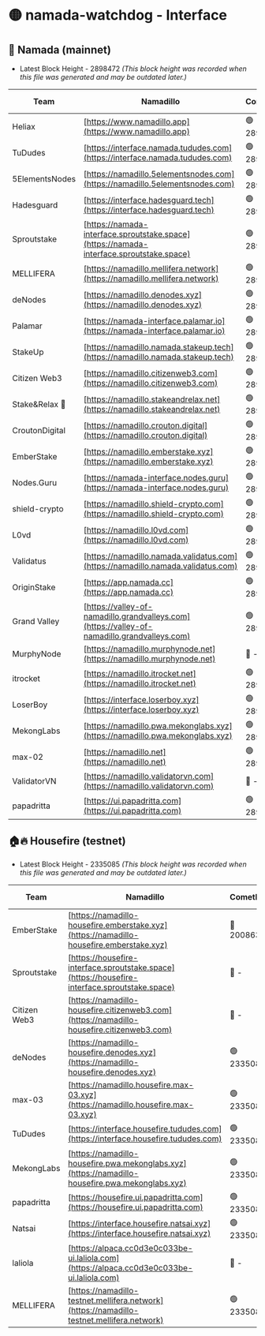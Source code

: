 # 🟡 namada-watchdog - Interface

## 🚀 Namada (mainnet)
- Latest Block Height - 2898472 *(This block height was recorded when this file was generated and may be outdated later.)*

| Team | Namadillo | CometBFT | Indexer | MASP Indexer |
|-|-|-|-|-|
| Heliax | [https://www.namadillo.app](https://www.namadillo.app) | 🟢 2898456 | 🟢 2898456 | 🟢 2898455 |
| TuDudes | [https://interface.namada.tududes.com](https://interface.namada.tududes.com) | 🟢 2898456 | 🟢 2898456 | 🟢 2898456 |
| 5ElementsNodes | [https://namadillo.5elementsnodes.com](https://namadillo.5elementsnodes.com) | 🟢 2898456 | 🟢 2898456 | 🟢 2898456 |
| Hadesguard | [https://interface.hadesguard.tech](https://interface.hadesguard.tech) | 🟢 2898457 | 🟢 2898457 | 🟢 2898457 |
| Sproutstake | [https://namada-interface.sproutstake.space](https://namada-interface.sproutstake.space) | 🟢 2898457 | 🔴 2797937 | 🟢 2898457 |
| MELLIFERA | [https://namadillo.mellifera.network](https://namadillo.mellifera.network) | 🟢 2898458 | 🟢 2898458 | 🟢 2898458 |
| deNodes | [https://namadillo.denodes.xyz](https://namadillo.denodes.xyz) | 🟢 2898459 | 🟢 2898459 | 🟢 2898459 |
| Palamar | [https://namada-interface.palamar.io](https://namada-interface.palamar.io) | 🟢 2898459 | 🟢 2898459 | 🟢 2898459 |
| StakeUp | [https://namadillo.namada.stakeup.tech](https://namadillo.namada.stakeup.tech) | 🟢 2898460 | 🟢 2898460 | 🟢 2898460 |
| Citizen Web3 | [https://namadillo.citizenweb3.com](https://namadillo.citizenweb3.com) | 🟢 2898460 | 🟢 2898460 | 🟢 2898460 |
| Stake&Relax 🦥 | [https://namadillo.stakeandrelax.net](https://namadillo.stakeandrelax.net) | 🟢 2898461 | 🟢 2898461 | 🟢 2898461 |
| CroutonDigital | [https://namadillo.crouton.digital](https://namadillo.crouton.digital) | 🟢 2898462 | 🟢 2898461 | 🟢 2898462 |
| EmberStake | [https://namadillo.emberstake.xyz](https://namadillo.emberstake.xyz) | 🟢 2898462 | 🟢 2898462 | 🟢 2898462 |
| Nodes.Guru | [https://namada-interface.nodes.guru](https://namada-interface.nodes.guru) | 🟢 2898463 | 🟢 2898463 | 🟢 2898463 |
| shield-crypto | [https://namadillo.shield-crypto.com](https://namadillo.shield-crypto.com) | 🟢 2898463 | 🟢 2898463 | 🟢 2898463 |
| L0vd | [https://namadillo.l0vd.com](https://namadillo.l0vd.com) | 🟢 2898464 | 🟡 2898277 | 🟢 2898464 |
| Validatus | [https://namadillo.namada.validatus.com](https://namadillo.namada.validatus.com) | 🟢 2898465 | 🟢 2898464 | 🟢 2898465 |
| OriginStake | [https://app.namada.cc](https://app.namada.cc) | 🟢 2898465 | 🟢 2898465 | 🟢 2898465 |
| Grand Valley | [https://valley-of-namadillo.grandvalleys.com](https://valley-of-namadillo.grandvalleys.com) | 🟢 2898465 | 🟢 2898465 | 🟢 2898465 |
| MurphyNode | [https://namadillo.murphynode.net](https://namadillo.murphynode.net) | 🔴 - | 🔴 - | 🔴 - |
| itrocket | [https://namadillo.itrocket.net](https://namadillo.itrocket.net) | 🟢 2898468 | 🟢 2898468 | 🟢 2898468 |
| LoserBoy | [https://interface.loserboy.xyz](https://interface.loserboy.xyz) | 🟢 2898468 | 🟢 2898468 | 🟢 2898468 |
| MekongLabs | [https://namadillo.pwa.mekonglabs.xyz](https://namadillo.pwa.mekonglabs.xyz) | 🟢 2898468 | 🟢 2898468 | 🟢 2898469 |
| max-02 | [https://namadillo.net](https://namadillo.net) | 🟢 2898469 | 🟢 2898469 | 🟢 2898469 |
| ValidatorVN | [https://namadillo.validatorvn.com](https://namadillo.validatorvn.com) | 🔴 - | 🔴 - | 🔴 - |
| papadritta | [https://ui.papadritta.com](https://ui.papadritta.com) | 🟢 2898472 | 🟢 2898471 | 🟢 2898472 |

## 🏠🔥 Housefire (testnet)
- Latest Block Height - 2335085 *(This block height was recorded when this file was generated and may be outdated later.)*

| Team | Namadillo | CometBFT | Indexer | MASP Indexer |
|-|-|-|-|-|
| EmberStake | [https://namadillo-housefire.emberstake.xyz](https://namadillo-housefire.emberstake.xyz) | 🔴 2008636 | 🔴 - | 🔴 - |
| Sproutstake | [https://housefire-interface.sproutstake.space](https://housefire-interface.sproutstake.space) | 🔴 - | 🔴 - | 🔴 - |
| Citizen Web3 | [https://namadillo-housefire.citizenweb3.com](https://namadillo-housefire.citizenweb3.com) | 🔴 - | 🟡 2334540 | 🟢 2335081 |
| deNodes | [https://namadillo-housefire.denodes.xyz](https://namadillo-housefire.denodes.xyz) | 🟢 2335082 | 🟢 2335082 | 🟢 2335082 |
| max-03 | [https://namadillo.housefire.max-03.xyz](https://namadillo.housefire.max-03.xyz) | 🟢 2335082 | 🔴 2167206 | 🟢 2335082 |
| TuDudes | [https://interface.housefire.tududes.com](https://interface.housefire.tududes.com) | 🟢 2335083 | 🟢 2335083 | 🟢 2335082 |
| MekongLabs | [https://namadillo-housefire.pwa.mekonglabs.xyz](https://namadillo-housefire.pwa.mekonglabs.xyz) | 🟢 2335083 | 🟢 2335083 | 🟢 2335083 |
| papadritta | [https://housefire.ui.papadritta.com](https://housefire.ui.papadritta.com) | 🟢 2335083 | 🟢 2335083 | 🟢 2335083 |
| Natsai | [https://interface.housefire.natsai.xyz](https://interface.housefire.natsai.xyz) | 🟢 2335084 | 🟢 2335084 | 🟢 2335083 |
| laliola | [https://alpaca.cc0d3e0c033be-ui.laliola.com](https://alpaca.cc0d3e0c033be-ui.laliola.com) | 🔴 - | 🔴 - | 🔴 - |
| MELLIFERA | [https://namadillo-testnet.mellifera.network](https://namadillo-testnet.mellifera.network) | 🟢 2335085 | 🔴 2334468 | 🟢 2335085 |

